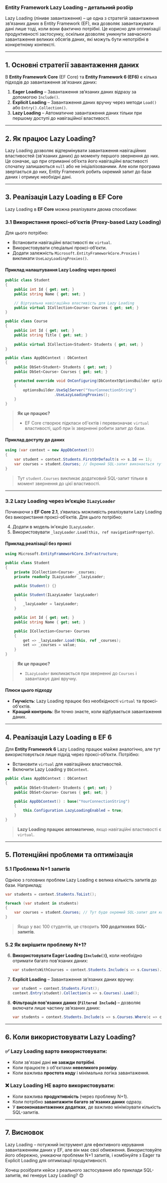 ### **Entity Framework Lazy Loading – детальний розбір**

Lazy Loading (ліниве завантаження) – це одна з стратегій завантаження зв’язаних даних в Entity Framework (EF), яка дозволяє завантажувати дані лише тоді, коли вони фактично потрібні. Це корисно для оптимізації продуктивності застосунку, оскільки дозволяє уникнути завчасного завантаження великих обсягів даних, які можуть бути непотрібні в конкретному контексті.

---

## **1. Основні стратегії завантаження даних**

В **Entity Framework Core** (EF Core) та **Entity Framework 6 (EF6)** є кілька підходів до завантаження зв'язаних даних:

1. **Eager Loading** – Завантаження зв’язаних даних відразу за допомогою `Include()`.
2. **Explicit Loading** – Завантаження даних вручну через методи `Load()` або `Entry().Collection()`.
3. **Lazy Loading** – Автоматичне завантаження даних тільки при першому доступі до навігаційної властивості.

---

## **2. Як працює Lazy Loading?**

Lazy Loading дозволяє відтермінувати завантаження навігаційних властивостей (зв'язаних даних) до моменту першого звернення до них. Це означає, що при отриманні об’єкта його навігаційні властивості спочатку залишаються `null` або не ініціалізованими. Але коли програма звертається до них, Entity Framework робить окремий запит до бази даних і отримує необхідні дані.

---

## **3. Реалізація Lazy Loading в EF Core**

Lazy Loading в **EF Core** можна реалізувати двома способами:

### **3.1 Використання проксі-об’єктів (Proxy-based Lazy Loading)**

Для цього потрібно:

- Встановити навігаційні властивості як `virtual`.
- Використовувати спеціальні проксі-об’єкти.
- Додати залежність `Microsoft.EntityFrameworkCore.Proxies` і викликати `UseLazyLoadingProxies()`.

#### **Приклад налаштування Lazy Loading через проксі**

```csharp
public class Student
{
    public int Id { get; set; }
    public string Name { get; set; }

    // Віртуальна навігаційна властивість для Lazy Loading
    public virtual ICollection<Course> Courses { get; set; }
}

public class Course
{
    public int Id { get; set; }
    public string Title { get; set; }
    
    public virtual ICollection<Student> Students { get; set; }
}

public class AppDbContext : DbContext
{
    public DbSet<Student> Students { get; set; }
    public DbSet<Course> Courses { get; set; }

    protected override void OnConfiguring(DbContextOptionsBuilder optionsBuilder)
    {
        optionsBuilder.UseSqlServer("YourConnectionString")
                      .UseLazyLoadingProxies();
    }
}
```

> **Як це працює?**
> 
> - EF Core створює підкласи об'єктів і перевизначає `virtual` властивості, щоб при їх зверненні робити запит до бази.

#### **Приклад доступу до даних**

```csharp
using (var context = new AppDbContext())
{
    var student = context.Students.FirstOrDefault(s => s.Id == 1);
    var courses = student.Courses; // Окремий SQL-запит виконається тут
}
```

> Тут `student.Courses` викликає додатковий SQL-запит тільки в момент звернення до цієї властивості.

---

### **3.2 Lazy Loading через ін’єкцію `ILazyLoader`**

Починаючи з **EF Core 2.1**, з’явилась можливість реалізувати Lazy Loading без використання проксі-об’єктів. Для цього потрібно:

4. Додати в модель ін'єкцію `ILazyLoader`.
5. Використовувати `_lazyLoader.Load(this, ref navigationProperty)`.

#### **Приклад реалізації без проксі**

```csharp
using Microsoft.EntityFrameworkCore.Infrastructure;

public class Student
{
    private ICollection<Course> _courses;
    private readonly ILazyLoader _lazyLoader;

    public Student() {}

    public Student(ILazyLoader lazyLoader)
    {
        _lazyLoader = lazyLoader;
    }

    public int Id { get; set; }
    public string Name { get; set; }

    public ICollection<Course> Courses
    {
        get => _lazyLoader.Load(this, ref _courses);
        set => _courses = value;
    }
}
```

> **Як це працює?**
> 
> - `ILazyLoader` викликається при зверненні до `Courses` і завантажує дані вручну.

#### **Плюси цього підходу**

- **Гнучкість**: Lazy Loading працює без необхідності `virtual` та проксі-об'єктів.
- **Кращий контроль**: Ви точно знаєте, коли відбувається завантаження даних.

---

## **4. Реалізація Lazy Loading в EF 6**

Для **Entity Framework 6** Lazy Loading працює майже аналогічно, але тут використовується лише підхід через проксі-об’єкти. Потрібно:

- Встановити `virtual` для навігаційних властивостей.
- Включити Lazy Loading у `DbContext`.

```csharp
public class AppDbContext : DbContext
{
    public DbSet<Student> Students { get; set; }
    public DbSet<Course> Courses { get; set; }

    public AppDbContext() : base("YourConnectionString")
    {
        this.Configuration.LazyLoadingEnabled = true;
    }
}
```

> **Lazy Loading працює автоматично**, якщо навігаційні властивості є `virtual`.

---

## **5. Потенційні проблеми та оптимізація**

### **5.1 Проблема N+1 запитів**

Однією з головних проблем Lazy Loading є велика кількість запитів до бази. Наприклад:

```csharp
var students = context.Students.ToList();

foreach (var student in students)
{
    var courses = student.Courses; // Тут буде окремий SQL-запит для кожного студента
}
```

> Якщо у вас 100 студентів, це створить **100 додаткових SQL-запитів**.

### **5.2 Як вирішити проблему N+1?**

6. **Використовувати Eager Loading (`Include()`)**, коли необхідно отримати багато пов'язаних даних:
    
    ```csharp
    var studentsWithCourses = context.Students.Include(s => s.Courses).ToList();
    ```
    
7. **Explicit Loading** – Завантаження зв’язаних даних вручну:
    
    ```csharp
    var student = context.Students.First();
    context.Entry(student).Collection(s => s.Courses).Load();
    ```
    
8. **Фільтрація пов'язаних даних (`Filtered Include`)** – дозволяє включати лише частину зв’язаних даних:
    
    ```csharp
    var students = context.Students.Include(s => s.Courses.Where(c => c.Title.Contains("Math"))).ToList();
    ```
    

---

## **6. Коли використовувати Lazy Loading?**

### ✅ **Lazy Loading варто використовувати:**

- Коли зв'язані дані **не завжди потрібні**.
- Коли працюєте з об'єктами **невеликого розміру**.
- Коли важлива **простота коду** і мінімальна логіка завантаження.

### ❌ **Lazy Loading НЕ варто використовувати:**

- Коли важлива **продуктивність** (через проблему N+1).
- Коли потрібно **завантажити багато зв'язаних даних** одразу.
- У **високонавантажених додатках**, де важливо мінімізувати кількість SQL-запитів.

---

## **7. Висновок**

Lazy Loading – потужний інструмент для ефективного керування завантаженням даних у EF, але він має свої обмеження. Використовуйте його обережно, уникаючи проблеми N+1 запитів, і комбінуйте з Eager та Explicit Loading для оптимізації продуктивності.

Хочеш розібрати кейси з реального застосування або приклади SQL-запитів, які генерує Lazy Loading? 😊